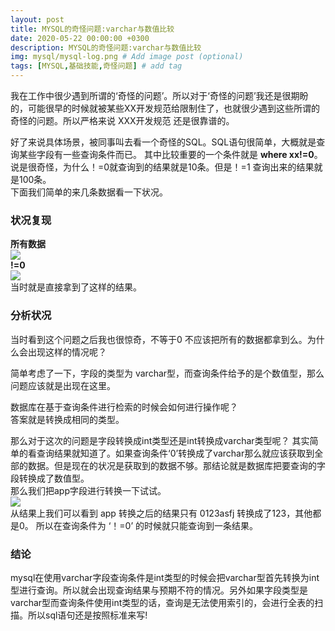 ```yaml
---
layout: post
title: MYSQL的奇怪问题:varchar与数值比较
date: 2020-05-22 00:00:00 +0300
description: MYSQL的奇怪问题:varchar与数值比较
img: mysql/mysql-log.png # Add image post (optional)
tags: [MYSQL,基础技能,奇怪问题] # add tag
---
```

我在工作中很少遇到所谓的‘奇怪的问题’。所以对于‘奇怪的问题’我还是很期盼的，可能很早的时候就被某些XX开发规范给限制住了，也就很少遇到这些所谓的奇怪的问题。所以严格来说 XXX开发规范 还是很靠谱的。  

好了来说具体场景，被同事叫去看一个奇怪的SQL。SQL语句很简单，大概就是查询某些字段有一些查询条件而已。 其中比较重要的一个条件就是 **where xx!=0**。说是很奇怪，为什么！=0就查询到的结果就是10条。但是！=1 查询出来的结果就是100条。  
下面我们简单的来几条数据看一下状况。  
### 状况复现
**所有数据**  
![]({{site.baseurl}}/assets/img/mysql/varchartoint/mysql_varchar_int_test_all.png)  
**!=0**  
![]({{site.baseurl}}/assets/img/mysql/varchartoint/mysql_varchar_int_test_notzero.png)    
当时就是直接拿到了这样的结果。

### 分析状况
当时看到这个问题之后我也很惊奇，不等于0 不应该把所有的数据都拿到么。为什么会出现这样的情况呢？  

简单考虑了一下，字段的类型为 varchar型，而查询条件给予的是个数值型，那么问题应该就是出现在这里。  

数据库在基于查询条件进行检索的时候会如何进行操作呢？   
答案就是转换成相同的类型。 

那么对于这次的问题是字段转换成int类型还是int转换成varchar类型呢？ 其实简单的看查询结果就知道了。如果查询条件‘0’转换成了varchar那么就应该获取到全部的数据。但是现在的状况是获取到的数据不够。那结论就是数据库把要查询的字段转换成了数值型。  
那么我们把app字段进行转换一下试试。  
![]({{site.baseurl}}/assets/img/mysql/varchartoint/mysql_varchar_int_test_cast_int.png)  
从结果上我们可以看到 app 转换之后的结果只有 0123asfj 转换成了123，其他都是0。 所以在查询条件为 ‘！=0’ 的时候就只能查询到一条结果。  

### 结论  
mysql在使用varchar字段查询条件是int类型的时候会把varchar型首先转换为int型进行查询。所以就会出现查询结果与预期不符的情况。另外如果字段类型是varchar型而查询条件使用int类型的话，查询是无法使用索引的，会进行全表的扫描。所以sql语句还是按照标准来写!

